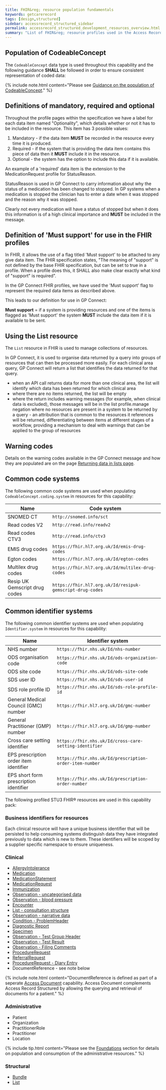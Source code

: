 ```yaml
---
title: FHIR&reg; resource population fundamentals
keywords: getcarerecord
tags: [design,structured]
sidebar: accessrecord_structured_sidebar
permalink: accessrecord_structured_development_resources_overview.html
summary: "List of FHIR&reg; resource profiles used in the Access Record Structured capability pack"
---
```


## Population of CodeableConcept ##

The `CodeableConcept` data type is used throughout this capability and the following guidance **SHALL** be followed in order to ensure consistent representation of coded data:

{% include note.html content="Please see [Guidance on the population of CodeableConcept](pages/accessrecord_structured/GuidanceOnCodeableConcept.pdf)." %}

## Definitions of mandatory, required and optional

Throughout the profile pages within the specification we have a label for each data item named "Optionality", which details whether or not it has to be included in the resource. This item has 3 possible values:

1. Mandatory - if the data item **MUST** be recorded in the resource every time it is produced.
2. Required - if the system that is providing the data item contains this piece of data then it **MUST** include it in the resource.
3. Optional - the system has the option to include this data if it is available.

An example of a 'required' data item is the extension to the MedicationRequest profile for StatusReason.

StatusReason is used in GP Connect to carry information about why the status of a medication has been changed to stopped. In GP systems when a medication is stopped the clinician has to enter a date when it was stopped and the reason why it was stopped.

Clearly not every medication will have a status of stopped but when it does this information is of a high clinical importance and **MUST** be included in the message.

## Definition of 'Must support' for use in the FHIR profiles

In FHIR, it allows the use of a flag titled 'Must support' to be attached to any give data item. The FHIR specification states, "The meaning of "support" is not defined by the base FHIR specification, but can be set to true in a profile. When a profile does this, it SHALL also make clear exactly what kind of "support" is required".

In the GP Connect FHIR profiles, we have used the 'Must support' flag to represent the required data items as described above.

This leads to our definition for use in GP Connect:

**Must support** = if a system is providing resources and one of the items is flagged as 'Must support' the system **MUST** include the data item if it is available to be sent.

## Using the List resource ##

The `List` resource in FHIR is used to manage collections of resources.

In GP Connect, it is used to organise data returned by a query into groups of resources that can then be processed more easily. For each clinical area query, GP Connect will return a list that identifies the data returned for that query.

- when an API call returns data for more than one clinical area, the list will identify which data has been returned for which clinical area
- where there are no items returned, the list will be empty
- where the return includes warning messages (for example, when clinical data is excluded), those messages will be in the list profile.manage negation where no resources are present in a system to be returned by a query - an attribution that is common to the resources it references will be returned, differentiating between items at different stages of a workflow, providing a mechanism to deal with warnings that can be applied to the group of resources

## Warning codes

Details on the warning codes available in the GP Connect message and how they are populated are on the page [Returning data in lists page](accessrecord_structured_development_lists_for_message_structure.html).

## Common code systems ##

The following common code systems are used when populating `CodeableConcept.coding.system` in resources for this capability:

| Name                          | Code system                                               |
| ----                          | -----------                                               |
| SNOMED CT                     | `http://snomed.info/sct`                                  |
| Read codes V2                 | `http://read.info/readv2`                                 |
| Read codes CTV3               | `http://read.info/ctv3`                                   |
| EMIS drug codes               | `https://fhir.hl7.org.uk/Id/emis-drug-codes`              |
| Egton codes                   | `https://fhir.hl7.org.uk/Id/egton-codes`                  |
| Multilex drug codes           | `https://fhir.hl7.org.uk/Id/multilex-drug-codes`          |
| Resip UK Gemscript drug codes | `https://fhir.hl7.org.uk/Id/resipuk-gemscript-drug-codes` |

## Common identifier systems ##

The following common identifier systems are used when populating `Identifier.system` in resources for this capability:

| Name                                   | Identifier system                                       |
| ----                                   | -----------------                                       |
| NHS number                             | `https://fhir.nhs.uk/Id/nhs-number`                     |
| ODS organisation code                  | `https://fhir.nhs.uk/Id/ods-organization-code`          |
| ODS site code                          | `https://fhir.nhs.uk/Id/ods-site-code`                  |
| SDS user ID                            | `https://fhir.nhs.uk/Id/sds-user-id`                    |
| SDS role profile ID                    | `https://fhir.nhs.uk/Id/sds-role-profile-id`            |
| General Medical Council (GMC) number   | `https://fhir.hl7.org.uk/Id/gmc-number`                 |
| General Practitioner (GMP) number      | `https://fhir.hl7.org.uk/Id/gmp-number`                 |
| Cross care setting identifier          | `https://fhir.nhs.uk/Id/cross-care-setting-identifier`  |
| EPS prescription order item identifier | `https://fhir.nhs.uk/Id/prescription-order-item-number` |
| EPS short form prescription identifier | `https://fhir.nhs.uk/Id/prescription-order-number`      |

The following profiled <span class="stu3">STU3</span> FHIR&reg; resources are used in this capability pack:

### Business identifiers for resources

Each clinical resource will have a unique business identifier that will be persisted to help consuming systems distinguish data they have integrated previously to data which is new to them. These identifiers will be scoped by a supplier specific namespace to ensure uniqueness.

### Clinical ###

- [AllergyIntolerance](accessrecord_structured_development_allergyintolerance.html)
- [Medication](accessrecord_structured_development_medication.html)
- [MedicationStatement](accessrecord_structured_development_medicationstatement.html)
- [MedicationRequest](accessrecord_structured_development_medicationrequest.html)
- [Immunization](accessrecord_structured_development_immunization.html)
- [Observation - uncategorised data](accessrecord_structured_development_observation_uncategorisedData.html)
- [Observation - blood pressure](accessrecord_structured_development_observation_bloodpressure.html)
- [Encounter](accessrecord_structured_development_encounter.html)
- [List - consultation structure](accessrecord_structured_development_list_consultation.html)
- [Observation - narrative data](accessrecord_structured_development_guidance_observation_narrative.html)
- [Condition - ProblemHeader](accessrecord_structured_problems.html)
- [Diagnostic Report](accessrecord_structured_development_diagnosticreport.html)
- [Specimen](accessrecord_structured_development_specimen.html)
- [Observation - Test Group Header](accessrecord_structured_development_observation_testgroup.html)
- [Observation - Test Result](accessrecord_structured_development_observation_testresult.html)
- [Observation - Filing Comments](accessrecord_structured_development_observation_filingcomments.html)
- [ProcedureRequest](accessrecord_structured_development_procedurerequest.html)
- [ReferralRequest](accessrecord_structured_development_referralrequest.html)
- [ProcedureRequest - Diary Entry](accessrecord_structured_development_diaryentry.html)
- DocumentReference - see note below

{% include note.html content="DocumentReference is defined as part of a seperate [Access Document](access_documents.html) capability. Access Document complements Access Record Structured by allowing the querying and retrieval of documents for a patient." %}

### Administrative ###

- Patient
- Organization
- PractitionerRole
- Practitioner
- Location

{% include tip.html content="Please see the [Foundations](foundations.html) section for details on population and consumption of the administrative resources." %}

### Structural ###

- [Bundle](accessrecord_structured_development_bundle.html)
- [List](accessrecord_structured_development_list.html)

